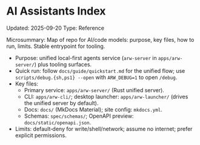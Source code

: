 # AI Assistants Index
Updated: 2025-09-20
Type: Reference

Microsummary: Map of repo for AI/code models: purpose, key files, how to run, limits. Stable entrypoint for tooling.

- Purpose: unified local-first agents service (`arw-server` in `apps/arw-server/`) plus tooling surfaces.
- Quick run: follow `docs/guide/quickstart.md` for the unified flow; use `scripts/debug.{sh,ps1} --open` with `ARW_DEBUG=1` to open `/debug`.
- Key files:
  - Primary service: `apps/arw-server/` (Rust unified server).
  - CLI: `apps/arw-cli/`; desktop launcher: `apps/arw-launcher/` (drives the unified server by default).
  - Docs: `docs/` (MkDocs Material); site config: `mkdocs.yml`.
  - Schemas: `spec/schemas/`; OpenAPI preview: `docs/static/openapi.json`.
- Limits: default‑deny for write/shell/network; assume no internet; prefer explicit permissions.
